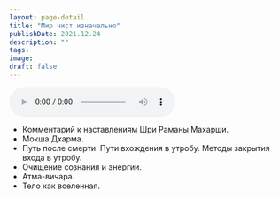 ```yaml
---
layout: page-detail
title: "Мир чист изначально"
publishDate: 2021.12.24
description: ""
tags:
image:
draft: false
---
```


<audio title="2021.12.24 - Мир чист изначально.mp3" src="/upload/iblock/cf2/cf26c5194cec8108a38784cef50b9a47.mp3" controls=""></audio>

* Комментарий к наставлениям Шри Раманы Махарши.
* Мокша Дхарма.
* Путь после смерти. Пути вхождения в утробу. Методы закрытия входа в утробу.
* Очищение сознания и энергии.
* Атма-вичара.
* Тело как вселенная.

  
